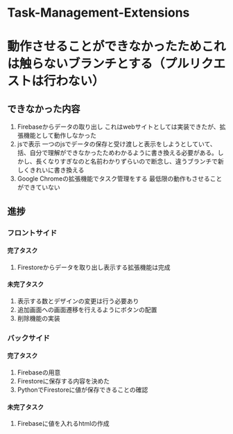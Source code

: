 # Task-Management-Extensions
# 動作させることができなかったためこれは触らないブランチとする（プルリクエストは行わない）
## できなかった内容
1. Firebaseからデータの取り出し
これはwebサイトとしては実装できたが、拡張機能として動作しなかった
2. jsで表示
一つのjsでデータの保存と受け渡しと表示をしようとしていて、括、自分で理解ができなかったためわかるように書き換える必要がある。しかし、長くなりすぎなのと名前わかりずらいので断念し、違うブランチで新しくきれいに書き換える
3. Google Chromeの拡張機能でタスク管理をする
最低限の動作もさせることができていない
## 進捗
### フロントサイド
#### 完了タスク
1. Firestoreからデータを取り出し表示する拡張機能は完成

#### 未完了タスク
1. 表示する数とデザインの変更は行う必要あり<br>
2. 追加画面への画面遷移を行えるようにボタンの配置
3. 削除機能の実装

### バックサイド
#### 完了タスク
1. Firebaseの用意
2. Firestoreに保存する内容を決めた<br>
3. PythonでFirestoreに値が保存できることの確認
#### 未完了タスク
1. Firebaseに値を入れるhtmlの作成
